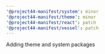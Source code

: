 ```yaml
---
'@project44-manifest/system': minor
'@project44-manifest/theme': minor
'@project44-manifest/react': patch
'@project44-manifest/vessel': patch
---
```


Adding theme and system packages
